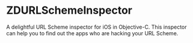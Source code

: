 # ZDURLSchemeInspector

A delightful URL Scheme inspector for iOS in Objective-C. This inspector can help you to find out the apps who are hacking your URL Scheme.